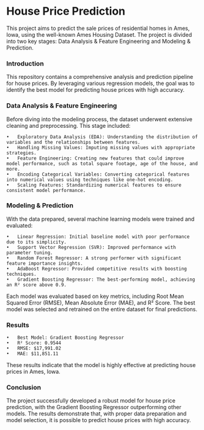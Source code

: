 # House Price Prediction

This project aims to predict the sale prices of residential homes in Ames, Iowa, using the well-known Ames Housing Dataset. The project is divided into two key stages: Data Analysis & Feature Engineering and Modeling & Prediction.


### Introduction

This repository contains a comprehensive analysis and prediction pipeline for house prices. By leveraging various regression models, the goal was to identify the best model for predicting house prices with high accuracy.

### Data Analysis & Feature Engineering

Before diving into the modeling process, the dataset underwent extensive cleaning and preprocessing. This stage included:

	•	Exploratory Data Analysis (EDA): Understanding the distribution of variables and the relationships between features.
	•	Handling Missing Values: Imputing missing values with appropriate strategies.
	•	Feature Engineering: Creating new features that could improve model performance, such as total square footage, age of the house, and more.
	•	Encoding Categorical Variables: Converting categorical features into numerical values using techniques like one-hot encoding.
	•	Scaling Features: Standardizing numerical features to ensure consistent model performance.

### Modeling & Prediction

With the data prepared, several machine learning models were trained and evaluated:

	•	Linear Regression: Initial baseline model with poor performance due to its simplicity.
	•	Support Vector Regression (SVR): Improved performance with parameter tuning.
	•	Random Forest Regressor: A strong performer with significant feature importance insights.
	•	AdaBoost Regressor: Provided competitive results with boosting techniques.
	•	Gradient Boosting Regressor: The best-performing model, achieving an R² score above 0.9.

Each model was evaluated based on key metrics, including Root Mean Squared Error (RMSE), Mean Absolute Error (MAE), and R² Score. The best model was selected and retrained on the entire dataset for final predictions.

### Results

	•	Best Model: Gradient Boosting Regressor
	•	R² Score: 0.9544
	•	RMSE: $17,991.02
	•	MAE: $11,851.11

These results indicate that the model is highly effective at predicting house prices in Ames, Iowa.

### Conclusion

The project successfully developed a robust model for house price prediction, with the Gradient Boosting Regressor outperforming other models. The results demonstrate that, with proper data preparation and model selection, it is possible to predict house prices with high accuracy.
